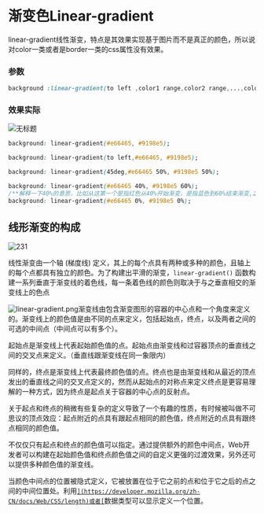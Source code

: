 # 渐变色Linear-gradient

linear-gradient线性渐变，特点是其效果实现基于图片而不是真正的颜色，所以说对color一类或者是border一类的css属性没有效果。

### 参数

```css
background :linear-gradient(to left ,color1 range,color2 range,...,color3 range)
```

### 效果实际

![无标题](..\image\1573623213126059817.png)

```css
background: linear-gradient(#e66465, #9198e5);

background: linear-gradient(to left,#e66465, #9198e5);

background: linear-gradient(45deg,#e66465 50%, #9198e5 50%);

background: linear-gradient(#e66465 40%, #9198e5 60%);
/**解释一下40%的意思，比如从这第一个是指红色从40%开始渐变，是指蓝色到60%结束渐变,之后都是蓝色*/
background: linear-gradient(#e66465 0%, #9198e5 0%);
```

## **线形渐变的构成**

![231](..\image\231.png)

线性渐变由一个轴 (梯度线) 定义，其上的每个点具有两种或多种的颜色，且轴上的每个点都具有独立的颜色。为了构建出平滑的渐变，`linear-gradient()` 函数构建一系列垂直于渐变线的着色线，每一条着色线的颜色则取决于与之垂直相交的渐变线上的色点

![linear-gradient.png](assets/linear-gradient.png)渐变线由包含渐变图形的容器的中心点和一个角度来定义的。渐变线上的颜色值是由不同的点来定义，包括起始点，终点，以及两者之间的可选的中间点（中间点可以有多个）。

起始点是渐变线上代表起始颜色值的点。起始点由渐变线和过容器顶点的垂直线之间的交叉点来定义。（垂直线跟渐变线在同一象限内）

同样的，终点是渐变线上代表最终颜色值的点。终点也是由渐变线和从最近的顶点发出的垂直线之间的交叉点定义的，然而从起始点的对称点来定义终点是更容易理解的一种方式，因为终点是起点关于容器的中心点的反射点。

关于起点和终点的稍微有些复杂的定义导致了一个有趣的性质，有时候被叫做不可思议的顶点效应：起点附近的点具有跟起点相同的颜色值，终点附近的点具有跟终点相同的颜色值。

不仅仅只有起点和终点的颜色值可以指定。通过提供额外的颜色中间点，Web开发者可以构建在起始颜色值和终点颜色值之间的自定义更强的过渡效果，另外还可以提供多种颜色值的渐变线。

当颜色中间点的位置被隐式定义，它被放置在位于它之前的点和位于它之后的点之间的中间位置处。利用[``](https://developer.mozilla.org/zh-CN/docs/Web/CSS/length)或者[``](https://developer.mozilla.org/zh-CN/docs/Web/CSS/percentage)数据类型可以显示定义一个位置。



